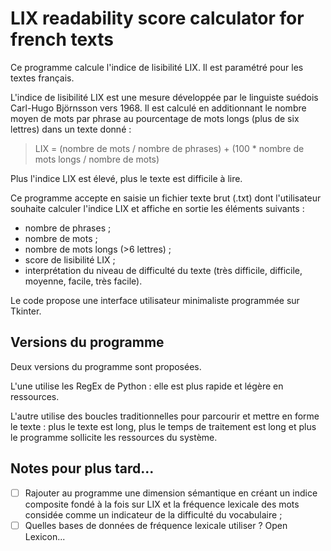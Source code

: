 # LIX readability score calculator for french texts

Ce programme calcule l'indice de lisibilité LIX. Il est paramétré pour les textes français.

L'indice de lisibilité LIX est une mesure développée par le linguiste suédois Carl-Hugo Björnsson vers 1968. Il est calculé en additionnant le nombre moyen de mots par phrase au pourcentage de mots longs (plus de six lettres) dans un texte donné :

> LIX = (nombre de mots / nombre de phrases) + (100 * nombre de mots longs / nombre de mots)

Plus l'indice LIX est élevé, plus le texte est difficile à lire.

Ce programme accepte en saisie un fichier texte brut (.txt) dont l'utilisateur souhaite calculer l'indice LIX et affiche en sortie les éléments suivants :

- nombre de phrases ;
- nombre de mots ;
- nombre de mots longs (>6 lettres) ;
- score de lisibilité LIX ;
- interprétation du niveau de difficulté du texte (très difficile, difficile, moyenne, facile, très facile).

Le code propose une interface utilisateur minimaliste programmée sur Tkinter.

## Versions du programme

Deux versions du programme sont proposées. 

L'une utilise les RegEx de Python : elle est plus rapide et légère en ressources. 

L'autre utilise des boucles traditionnelles pour parcourir et mettre en forme le texte : plus le texte est long, plus le temps de traitement est long et plus le programme sollicite les ressources du système.

## Notes pour plus tard...

- [ ] Rajouter au programme une dimension sémantique en créant un indice composite fondé à la fois sur LIX et la fréquence lexicale des mots considée comme un indicateur de la difficulté du vocabulaire ;
- [ ] Quelles bases de données de fréquence lexicale utiliser ? Open Lexicon...

